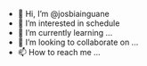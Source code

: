 - 👋 Hi, I’m @josbiainguane
- 👀 I’m interested in schedule
- 🌱 I’m currently learning ...
- 💞️ I’m looking to collaborate on ...
- 📫 How to reach me ...

<!---
josbiainguane/josbiainguane is a ✨ special ✨ repository because its `README.md` (this file) appears on your GitHub profile.
You can click the Preview link to take a look at your changes.
--->
